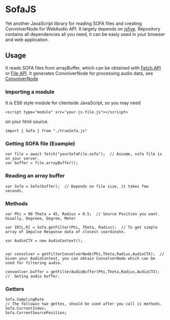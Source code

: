 # SofaJS
Yet another JavaScript library for reading SOFA files and creating ConvolverNode for WebAudio API.
It largely depends on [jsfive](https://github.com/usnistgov/jsfive/).
Repository contains all dependencies all you need, it can be easly used in your browser and web application.

## Usage
It reads SOFA files from arrayBuffer, which can be obtained with [Fetch API](https://developer.mozilla.org/en-US/docs/Web/API/Fetch_API) or [File API](https://developer.mozilla.org/en-US/docs/Web/API/File_API).
It generates ConvolverNode for processing audio data, see [ConvolverNode](https://developer.mozilla.org/en-US/docs/Web/API/ConvolverNode)

### Importing a module
It is ES6 style module for clientside JavaScript, so you may need 
```
<script type="module" src="your-js-file.js"></scriipt>
```
 on your html source.


```
import { Sofa } from "./trueSofa.js"

```

### Getting SOFA file (Example)
```
var file = await fetch("yourSofaFile.sofa");  // Assume, sofa file is on your server.
var buffer = file.arrayBuffer();
```

### Reading an array buffer
```
var Sofa = Sofa(buffer);  // Depends on file size, it takes few seconds.
```

### Methods
```
var Phi = 90 Theta = 45, Radius = 0.5;  // Source Position you want. Usually, Degreee, Degree, Meter

var IR[L,R] = Sofa.getFilter(Phi, Theta, Radius);  // To get simple array of Impulse Response data of closest coordinate.

var AudioCTX = new AudioContext();  


var convolver = getFilterConvolverNode(Phi,Theta,Radius,AudioCTX);  // Given your AudioContext, you can obtain ConvolverNode which can be used for filtering audio.

convonlver.buffer = getFilterAudioBuffer(Phi,Theta,Radius,AudioCTX);  //  Geting audio buffer.

```

### Getters
```
Sofa.SamplingRate
// The followin two gettes, should be used after you call is methods.
Sofa.CurrentIndex;
Sofa.CurrentSourcePosition;
```
